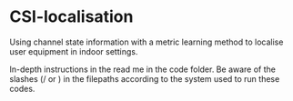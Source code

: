 # CSI-localisation
Using channel state information with a metric learning method to localise user equipment in indoor settings.

In-depth instructions in the read me in the code folder.
Be aware of the slashes (/ or \) in the filepaths according to the system used to run these codes.